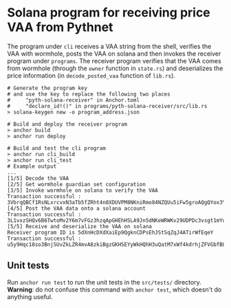 # Solana program for receiving price VAA from Pythnet

The program under `cli` receives a VAA string from the shell, verifies the VAA with wormhole, posts the VAA on solana and then invokes the receiver program under `programs`.
The receiver program verifies that the VAA comes from wormhole (through the `owner` function in `state.rs`) and deserializes the price information (in `decode_posted_vaa` function of `lib.rs`).

```shell
# Generate the program key
# and use the key to replace the following two places
#     "pyth-solana-receiver" in Anchor.toml
#     "declare_id!()" in programs/pyth-solana-receiver/src/lib.rs
> solana-keygen new -o program_address.json

# Build and deploy the receiver program
> anchor build
> anchor run deploy

# Build and test the cli program
> anchor run cli_build
> anchor run cli_test
# Example output
...
[1/5] Decode the VAA
[2/5] Get wormhole guardian set configuration
[3/5] Invoke wormhole on solana to verify the VAA
Transaction successful : 3VbrqQBCf1RsNLxrcvxN3aTb5fZRht4n8XDUVPM8NKniRmo84NZQUu5iFw5groAQgQYox3YCqaMjKc2WTpPU1yqV
[4/5] Post the VAA data onto a solana account
Transaction successful : 3L1vxzSHQv6B6TwtoMv2Y6m7vFGz3hzqApGHEhHSLA9Jn5dNKeWRWKv29UDPDc3vsgt1mYueamUPPt6bHGGEkbxh
[5/5] Receive and deserialize the VAA on solana
Receiver program ID is 5dXnHcDXdXaiEp9QgknCDPsEhJStSqZqJ4ATirWfEqeY
Transaction successful : u5y9Hqc18so3BnjSUvZkLZR4mvA8zkiBgzGKHSEYyWkHQhH3uQatM7xWf4kdrhjZFVGbfBLdR8RJJUmuf28ePtG
```

## Unit tests

Run `anchor run test` to run the unit tests in the `src/tests/` directory.
**Warning**: do not confuse this command with `anchor test`, which doesn't do anything useful.
